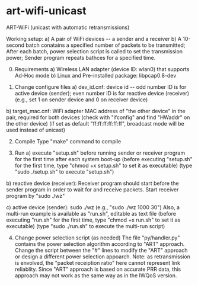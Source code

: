 # art-wifi-unicast
ART-WiFi (unicast with automatic retransmissions)

Working setup:
a) A pair of WiFi devices -- a sender and a receiver
b) A 10-second batch conatains a specified number of packets to be transmitted;
  After each batch, power selection script is called to set the transmission power;
  Sender program repeats bathces for a specified time.

0. Requirements
a) Wireless LAN adapter (device ID: wlan0) that supports Ad-Hoc mode
b) Linux and Pre-installed package: libpcap0.8-dev

1. Change configure files
a) dev_id.cnf: device id -- odd number ID is for active device (sender); even number ID is for reactive device (receiver)
  (e.g., set 1 on sender device and 0 on receiver device)

b) target_mac.cnf: WiFi adapter MAC address of "the other device" in the pair, required for both devices
  (check with "ifconfig" and find "HWaddr" on the other device)
  (if set as default "ff:ff:ff:ff:ff:ff", broadcast mode will be used instead of unicast)

2. Compile
Type "make" command to compile

3. Run
a) execute "setup.sh" before running sender or receiver program for the first time after each system boot-up
  (before executing "setup.sh" for the first time, type "chmod +x setup.sh" to set it as executable)
  (type "sudo ./setup.sh" to execute "setup.sh")

b) reactive device (receiver):
Receiver program should start before the sender program in order to wait for and receive packets.
Start receiver program by "sudo ./wz"

c) active device (sender):
sudo ./wz <number of packets per batch> <number of batches to transmit>
  (e.g., "sudo ./wz 1000 30")
Also, a multi-run example is available as "run.sh", editable as text file
  (before executing "run.sh" for the first time, type "chmod +x run.sh" to set it as executable)
  (type "sudo ./run.sh" to execute the multi-run script)

4. Change power selection script (as needed)
The file "py/handler.py" contains the power selection algorithm according to "ART" approach.
Change the script between the "#" lines to modify the "ART" approach or design a different power selection appoarch.
Note: as retransmission is envolved, the "packet receiption ratio" here cannot represent link reliablity. Since "ART" approach is based on accurate PRR data, this approach may not work as the same way as in the IWQoS version.
